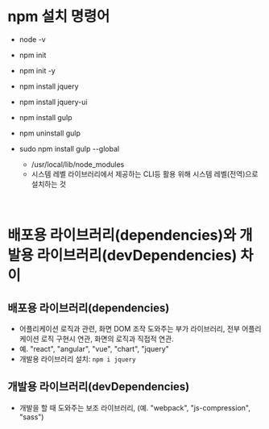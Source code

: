 # npm 설치 명령어

- node -v

- npm init

- npm init -y

- npm install jquery

- npm install jquery-ui

- npm install gulp

- npm uninstall gulp

- sudo npm install gulp --global

  - /usr/local/lib/node_modules
  - 시스템 레벨 라이브러리에서 제공하는 CLI등 활용 위해 시스템 레벨(전역)으로 설치하는 것

<br>

# 배포용 라이브러리(dependencies)와 개발용 라이브러리(devDependencies) 차이

## 배포용 라이브러리(dependencies)

- 어플리케이션 로직과 관련, 화면 DOM 조작 도와주는 부가 라이브러리, 전부 어플리케이션 로직 구현시 연관, 화면의 로직과 직접적 연관.
- 예. "react", "angular", "vue", "chart", "jquery"
- 개발용 라이브러리 설치: `npm i jquery`

## 개발용 라이브러리(devDependencies)

- 개발을 할 때 도와주는 보조 라이브러리, (예. "webpack", "js-compression", "sass")
